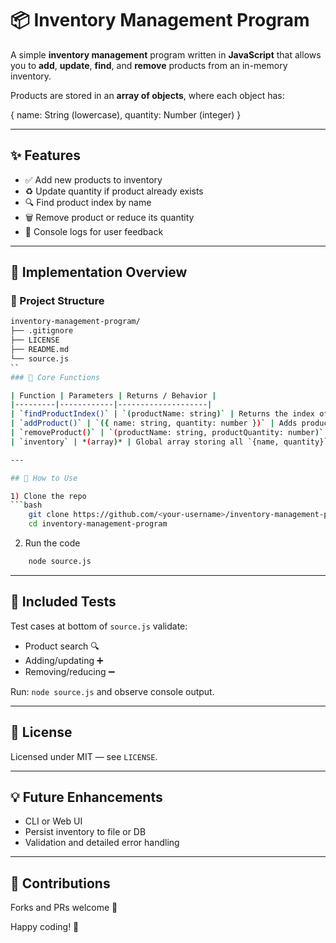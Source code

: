 # 📦 Inventory Management Program

A simple **inventory management** program written in **JavaScript** that allows you to **add**, **update**, **find**, and **remove** products from an in-memory inventory.

Products are stored in an **array of objects**, where each object has:

{
  name: String (lowercase),
  quantity: Number (integer)
}

---

## ✨ Features

- ✅ Add new products to inventory
- ♻️ Update quantity if product already exists
- 🔍 Find product index by name
- 🗑️ Remove product or reduce its quantity
- 💬 Console logs for user feedback

---

## 🧠 Implementation Overview

### 📁 Project Structure
```bash
inventory-management-program/
├── .gitignore
├── LICENSE
├── README.md
└── source.js
``
### 📌 Core Functions

| Function | Parameters | Returns / Behavior |
|---------|------------|--------------------|
| `findProductIndex()` | `(productName: string)` | Returns the index of the product in the inventory, or `-1` if not found |
| `addProduct()` | `({ name: string, quantity: number })` | Adds product if new, otherwise increases quantity. Returns updated product object |
| `removeProduct()` | `(productName: string, productQuantity: number)` | Subtracts quantity or removes product. Logs status messages |
| `inventory` | *(array)* | Global array storing all `{name, quantity}` product objects |

---

## 🔧 How to Use

1) Clone the repo
```bash
    git clone https://github.com/<your-username>/inventory-management-program.git
    cd inventory-management-program
```
2) Run the code
```bash
    node source.js
```
---

## 🧪 Included Tests

Test cases at bottom of `source.js` validate:

- Product search 🔍
- Adding/updating ➕
- Removing/reducing ➖

Run:  `node source.js`  and observe console output.

---

## 📜 License

Licensed under MIT — see `LICENSE`.

---

## 💡 Future Enhancements

- CLI or Web UI
- Persist inventory to file or DB
- Validation and detailed error handling

---

## 🙌 Contributions

Forks and PRs welcome 🚀

Happy coding! 🎯
